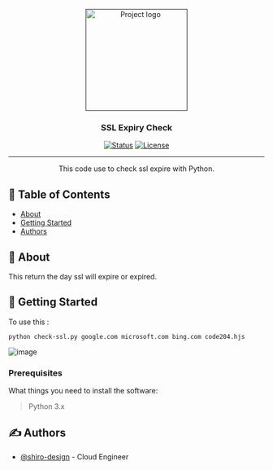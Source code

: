 <p align="center">
  <a href="" rel="noopener">
 <img width=200px height=200px src="https://static-00.iconduck.com/assets.00/python-icon-512x509-pb65l7gl.png" alt="Project logo"></a>
</p>

<h3 align="center">SSL Expiry Check</h3>

<div align="center">

[![Status](https://img.shields.io/badge/status-active-success.svg)]()
[![License](https://img.shields.io/badge/license-MIT-blue.svg)](/LICENSE)

</div>

---

<p align="center"> This code use to check ssl expire with Python.
    <br> 
</p>

## 📝 Table of Contents

- [About](#about)
- [Getting Started](#getting_started)
- [Authors](#authors)

## 🧐 About <a name = "about"></a>

This return the day ssl will expire or expired. 

## 🏁 Getting Started <a name = "getting_started"></a>
To use this : 
```
python check-ssl.py google.com microsoft.com bing.com code204.hjs
```

![image](https://github.com/user-attachments/assets/7a383c9e-0a9a-476b-98b7-6757c21eef43)

### Prerequisites

What things you need to install the software:

> Python 3.x



## ✍️ Authors <a name = "authors"></a>

- [@shiro-design](https://github.com/shiro-design) - Cloud Engineer

